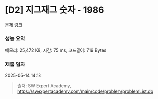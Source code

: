 # [D2] 지그재그 숫자 - 1986 

[문제 링크](https://swexpertacademy.com/main/code/problem/problemDetail.do?contestProbId=AV5PxmBqAe8DFAUq) 

### 성능 요약

메모리: 25,472 KB, 시간: 75 ms, 코드길이: 719 Bytes

### 제출 일자

2025-05-14 14:18



> 출처: SW Expert Academy, https://swexpertacademy.com/main/code/problem/problemList.do